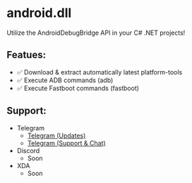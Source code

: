 # android.dll
Utilize the AndroidDebugBridge API in your C# .NET projects!

## Featues:
* ✅ Download & extract automatically latest platform-tools
* ✅ Execute ADB commands (adb)
* ✅ Execute Fastboot commands (fastboot)

## Support:
* Telegram
  * [Telegram (Updates)](https://t.me/androiddll)
  * [Telegram (Support & Chat)](https://t.me/androidsup)
* Discord
  * Soon
* XDA
  * Soon
